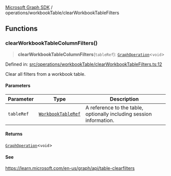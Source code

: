 [Microsoft Graph SDK](../../README.md) / operations/workbookTable/clearWorkbookTableFilters

## Functions

### clearWorkbookTableColumnFilters()

> **clearWorkbookTableColumnFilters**(`tableRef`): [`GraphOperation`](../../models/GraphOperation.md#graphoperation)\<`void`\>

Defined in: [src/operations/workbookTable/clearWorkbookTableFilters.ts:12](https://github.com/Future-Secure-AI/microsoft-graph/blob/main/src/operations/workbookTable/clearWorkbookTableFilters.ts#L12)

Clear all filters from a workbook table.

#### Parameters

| Parameter | Type | Description |
| ------ | ------ | ------ |
| `tableRef` | [`WorkbookTableRef`](../../models/WorkbookTableRef.md#workbooktableref) | A reference to the table, optionally including session information. |

#### Returns

[`GraphOperation`](../../models/GraphOperation.md#graphoperation)\<`void`\>

#### See

https://learn.microsoft.com/en-us/graph/api/table-clearfilters
